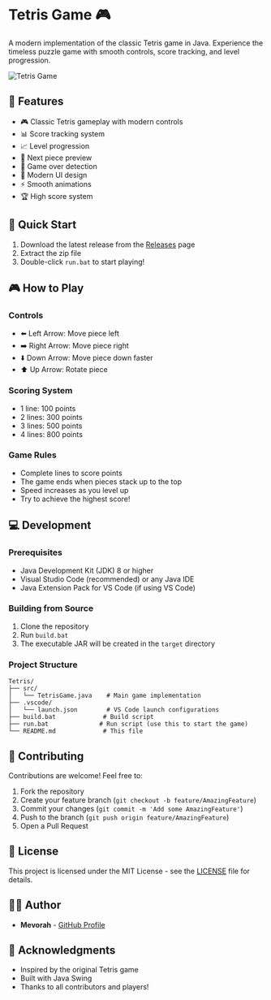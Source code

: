 # Tetris Game 🎮

A modern implementation of the classic Tetris game in Java. Experience the timeless puzzle game with smooth controls, score tracking, and level progression.

![Tetris Game](screenshots/gameplay.png)

## 🎯 Features

- 🎮 Classic Tetris gameplay with modern controls
- 📊 Score tracking system
- 📈 Level progression
- 👀 Next piece preview
- 🎯 Game over detection
- 🎨 Modern UI design
- ⚡ Smooth animations
- 🏆 High score system

## 🚀 Quick Start

1. Download the latest release from the [Releases](https://github.com/mevo0108/Tetris/releases) page
2. Extract the zip file
3. Double-click `run.bat` to start playing!

## 🎮 How to Play

### Controls
- ⬅️ Left Arrow: Move piece left
- ➡️ Right Arrow: Move piece right
- ⬇️ Down Arrow: Move piece down faster
- ⬆️ Up Arrow: Rotate piece

### Scoring System
- 1 line: 100 points
- 2 lines: 300 points
- 3 lines: 500 points
- 4 lines: 800 points

### Game Rules
- Complete lines to score points
- The game ends when pieces stack up to the top
- Speed increases as you level up
- Try to achieve the highest score!

## 💻 Development

### Prerequisites
- Java Development Kit (JDK) 8 or higher
- Visual Studio Code (recommended) or any Java IDE
- Java Extension Pack for VS Code (if using VS Code)

### Building from Source
1. Clone the repository
2. Run `build.bat`
3. The executable JAR will be created in the `target` directory

### Project Structure
```
Tetris/
├── src/
│   └── TetrisGame.java    # Main game implementation
├── .vscode/
│   └── launch.json        # VS Code launch configurations
├── build.bat             # Build script
├── run.bat              # Run script (use this to start the game)
└── README.md             # This file
```

## 🤝 Contributing

Contributions are welcome! Feel free to:
1. Fork the repository
2. Create your feature branch (`git checkout -b feature/AmazingFeature`)
3. Commit your changes (`git commit -m 'Add some AmazingFeature'`)
4. Push to the branch (`git push origin feature/AmazingFeature`)
5. Open a Pull Request

## 📝 License

This project is licensed under the MIT License - see the [LICENSE](LICENSE) file for details.

## 👨‍💻 Author

- **Mevorah** - [GitHub Profile](https://github.com/mevo0108)

## 🙏 Acknowledgments

- Inspired by the original Tetris game
- Built with Java Swing
- Thanks to all contributors and players! 
